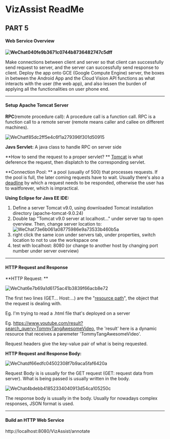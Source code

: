 # VizAssist ReadMe

## PART 5

#### Web Service Overview

**![WeChat040fe9b3671c0744b8736482747c5dff](/Users/tommy/Documents/VizAssist/Pics/WeChat040fe9b3671c0744b8736482747c5dff.png)**

Make connections between client and server so that client can successfully send request to server, and the server can successfully send response to client. Deploy the app onto GCE (Google Compute Engine) server, the boxes in between the Android App and the Cloud Vision API functions as what interacts with the user (the web app), and also lessen the burden of applying all the functionalities on user phone end.

----



#### Setup Apache Tomcat Server

**RPC**(remote procedure call): A procedure call is a function call. RPC is a function call to a remote server (remote means caller and callee on different machines).

![WeChatf85dc2ff5e4c6f1a279396f301d50915](/Users/tommy/Documents/VizAssist/Pics/WeChatf85dc2ff5e4c6f1a279396f301d50915.png)

**Javs Servlet:** A java class to handle RPC on server side

**How to send the request to a proper servlet? ** <u>Tomcat</u> is what deference the request, then displatch to the corresponding servlet. 

**Connection Pool: ** a pool (usually of 500) that processes requests. If the pool is full, the later coming requests have to wait. Usually there's also a <u>deadline</u> by which a request needs to be responded, otherwise the user has to waitforever, which is impractical.

**Using Eclipse for Java EE IDE:**

1. Define a server Tomcat v9.0, using downloaded Tomcat installation directory (apache-tomcat-9.0.24)
2. Double tap "Tomcat v9.0 server at localhost..." under server tap to open overview. Then, change server location to:![WeChat73e6b061a08775986e9a73533b460b5a](/Users/tommy/Documents/VizAssist/Pics/WeChat73e6b061a08775986e9a73533b460b5a.png)
3. right click the same icon under servers tab, under properties, switch location to not to use the workspace one
4. test with localhost: 8080 (or change to another host by changing port number under server overview)

-----

#### HTTP Request and Response

**HTTP Request: **

![WeChat6e7b69a1d6175ac41b3839f66acb8e72](/Users/tommy/Documents/VizAssist/Pics/WeChat6e7b69a1d6175ac41b3839f66acb8e72.png)

The first two lines (GET... Host:...) are the "<u>resource path</u>", the object that the request is dealing with.

Eg. I'm trying to read a .html file that's deployed on a server

Eg. https://www.youtube.com/result?search_query=TommyTangAwesomeVideo, the 'result' here is a dynamic resource that receives a paremeter 'TommyTangAwesomeVideo'.

Request headers give the key-value pair of what is being requested. 



**HTTP Request and Response Body:**

![WeChatdf66edfc04502308f7b9aca5faf6420a](/Users/tommy/Documents/VizAssist/Pics/WeChatdf66edfc04502308f7b9aca5faf6420a.png)

Request Body is is usually for the GET request (GET: request data from server). What is being passed is usually written in the body.



![WeChat4bdebb41852334040913d54ca105250c](/Users/tommy/Documents/VizAssist/Pics/WeChat4bdebb41852334040913d54ca105250c.png)

The response body is usually in the body. Usually for nowadays complex responses, JSON format is used.

---



#### Build an HTTP Web Service



http://localhost:8080/VizAssist/annotate

